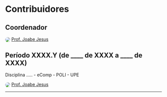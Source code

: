 # Contribuidores

## **Coordenador**

<img src="https://avatars.githubusercontent.com/u/8330781?s=32&v=4" style="vertical-align: middle; border-radius: 50%;"> [Prof. Joabe Jesus](https://github.com/jbjj)

## **Período XXXX.Y (de ____ de XXXX a ____ de XXXX)**

Disciplina ..... - eComp - POLI - UPE

  <img src="https://avatars.githubusercontent.com/u/8330781?s=32&v=4" style="vertical-align: middle; border-radius: 50%;"> [Prof. Joabe Jesus](https://github.com/jbjj)

---
